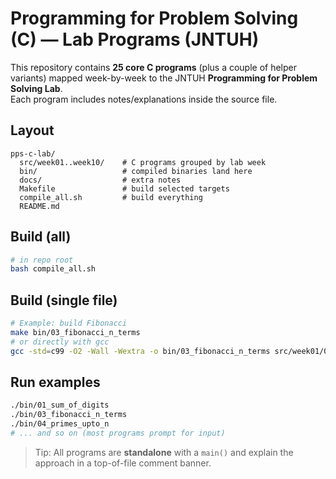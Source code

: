 # Programming for Problem Solving (C) — Lab Programs (JNTUH)

This repository contains **25 core C programs** (plus a couple of helper variants) mapped week-by-week to the JNTUH **Programming for Problem Solving Lab**.  
Each program includes notes/explanations inside the source file.

## Layout
```
pps-c-lab/
  src/week01..week10/    # C programs grouped by lab week
  bin/                   # compiled binaries land here
  docs/                  # extra notes
  Makefile               # build selected targets
  compile_all.sh         # build everything
  README.md
```
## Build (all)
```bash
# in repo root
bash compile_all.sh
```

## Build (single file)
```bash
# Example: build Fibonacci
make bin/03_fibonacci_n_terms
# or directly with gcc
gcc -std=c99 -O2 -Wall -Wextra -o bin/03_fibonacci_n_terms src/week01/03_fibonacci_n_terms.c
```

## Run examples
```bash
./bin/01_sum_of_digits
./bin/03_fibonacci_n_terms
./bin/04_primes_upto_n
# ... and so on (most programs prompt for input)
```

> Tip: All programs are **standalone** with a `main()` and explain the approach in a top-of-file comment banner.
